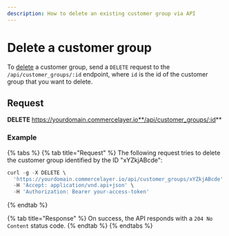 ```yaml
---
description: How to delete an existing customer group via API
---
```


# Delete a customer group

To <a href="https://docs.commercelayer.io/developers/deleting-resources" target="_blank">delete</a> a customer group, send a `DELETE` request to the `/api/customer_groups/:id` endpoint, where `id` is the id of the customer group that you want to delete.

## Request

**DELETE** https://yourdomain.commercelayer.io**/api/customer_groups/:id**

### Example

{% tabs %}
{% tab title="Request" %}
The following request tries to delete the customer group identified by the ID "xYZkjABcde":

```javascript
curl -g -X DELETE \
  'https://yourdomain.commercelayer.io/api/customer_groups/xYZkjABcde' \
  -H 'Accept: application/vnd.api+json' \
  -H 'Authorization: Bearer your-access-token'
```
{% endtab %}

{% tab title="Response" %}
On success, the API responds with a `204 No Content` status code.
{% endtab %}
{% endtabs %}

